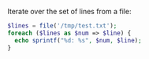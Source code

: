 ---
---
Iterate over the set of lines from a file:

```php
$lines = file('/tmp/test.txt');
foreach ($lines as $num => $line) {
  echo sprintf("%d: %s", $num, $line);
}

```
